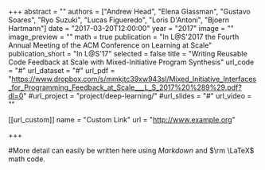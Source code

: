 +++
abstract = ""
authors = ["Andrew Head", "Elena Glassman", "Gustavo Soares", "Ryo Suzuki", "Lucas Figueredo", "Loris D'Antoni", "Bjoern Hartmann"]
date = "2017-03-20T12:00:00"
year = "2017"
image = ""
image_preview = ""
math = true
publication = "In L@S'2017 the Fourth Annual Meeting of the ACM Conference on Learning at Scale"
publication_short = "In L@S'17"
selected = false
title = "Writing Reusable Code Feedback at Scale with Mixed-Initiative Program Synthesis"
url_code = "#"
url_dataset = "#"
url_pdf = "https://www.dropbox.com/s/mmkjtc39xw943sl/Mixed_Initiative_Interfaces_for_Programming_Feedback_at_Scale___L_S_2017%20%289%29.pdf?dl=0"
#url_project = "project/deep-learning/"
#url_slides = "#"
url_video = ""

[[url_custom]]
name = "Custom Link"
url = "http://www.example.org"

+++

#More detail can easily be written here using *Markdown* and $\rm \LaTeX$ math code.
